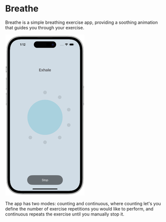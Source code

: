 # Breathe

Breathe is a simple breathing exercise app, providing a soothing animation that guides you through your exercise.

[<img src="Resources/iphone14pro-mockup.svg" width="256"/>](Device)

The app has two modes: counting and continuous, where counting let's you define the number of exercise repetitions you would like to perform, and continuous repeats the exercise until you manually stop it.